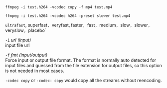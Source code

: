 ```
ffmpeg -i test.h264 -vcodec copy -f mp4 test.mp4
```

```
ffmpeg -i test.h264 -vcodec h264 -preset slower test.mp4
```

`ultrafast`, superfast`, `veryfast`,`faster`, `fast`, `medium`, `slow`, `slower`, `veryslow`, `placebo`

`-i` *url (input)*  
input file url

`-f` *fmt (input/output)*  
Force input or output file format. The format is normally auto detected for input files and guessed from the file extension for output files, so this option is not needed in most cases.

`-codec copy` or `-codec: copy` would copy all the streams without reencoding.
